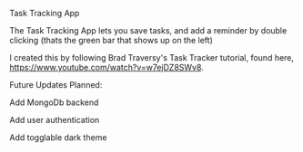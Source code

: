 Task Tracking App

The Task Tracking App lets you save tasks, and add a reminder by double clicking (thats the green bar that shows up on the left)


I created this by following Brad Traversy's Task Tracker tutorial, found here, https://www.youtube.com/watch?v=w7ejDZ8SWv8.



Future Updates Planned:

Add MongoDb backend

Add user authentication

Add togglable dark theme